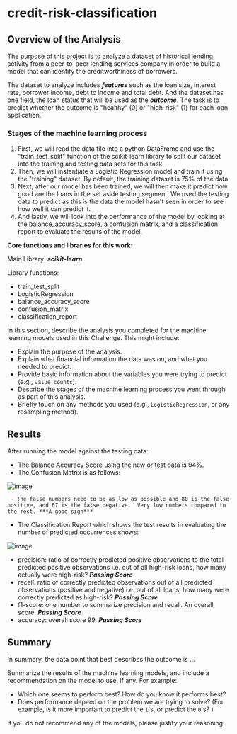 # credit-risk-classification

## Overview of the Analysis

The purpose of this project is to analyze a dataset of historical lending activity from a peer-to-peer lending services company in order to build a model that can identify the creditworthiness of borrowers. 

The dataset to analyze includes ***features*** such as the loan size, interest rate, borrower income, debt to income and total debt. And the dataset has one field, the loan status that will be used as the  ***outcome***.  The task is to predict whether the outcome is "healthy" (0) or "high-risk" (1) for each loan application.

### Stages of the machine learning process

1. First, we will read the data file into a python DataFrame and use the "train_test_split" function of the scikit-learn library to split our dataset into the training and testing data sets for this task 
2. Then, we will instantiate a Logistic Regression model and train it using the "training" dataset. By default, the training dataset is 75% of the data. 
3. Next, after our model has been trained, we will then make it predict how good are the loans in the set aside testing segment. We used the testing data to predict as this is the data the model hasn't seen in order to see how well it can predict it.
4. And lastly, we will look into the performance of the model by looking at the balance_accuracy_score, a confusion matrix, and a classification report to evaluate the results of the model.

**Core functions and libraries for this work:** 

Main Library: ***scikit-learn*** 

Library functions:  
- train_test_split
- LogisticRegression
- balance_accuracy_score
- confusion_matrix
- classification_report


In this section, describe the analysis you completed for the machine learning models used in this Challenge. This might include:

* Explain the purpose of the analysis.
* Explain what financial information the data was on, and what you needed to predict.
* Provide basic information about the variables you were trying to predict (e.g., `value_counts`).
* Describe the stages of the machine learning process you went through as part of this analysis.
* Briefly touch on any methods you used (e.g., `LogisticRegression`, or any resampling method).

## Results
After running the model against the testing data:
- The Balance Accuracy Score using the new or test data is 94%.
- The Confusion Matrix is as follows:


![image](https://user-images.githubusercontent.com/115383317/227534056-ef91b388-dd49-4b22-b585-1fee1a6ae594.png)


     - The false numbers need to be as low as possible and 80 is the false positive, and 67 is the false negative.  Very low numbers compared to the rest. ***A good sign***
  
- The Classification Report which shows the test results in evaluating the number of predicted occurrences shows:

![image](https://user-images.githubusercontent.com/115383317/227543602-7c5647ba-9e8c-4c22-927a-9fe5a49ef27c.png)


  - precision: ratio of correctly predicted positive observations to the total predicted positive observations i.e. out of all high-risk loans, how many actually were high-risk? ***Passing Score***
  - recall: ratio of correctly predicted observations out of all predicted observations (positive and negative) i.e. out of all loans, how many were correctly predicted as high-risk? ***Passing Score***
  - f1-score: one number to summarize precision and recall. An overall score. ***Passing Score***
  - accuracy: overall score 99.  ***Passing Score***
  

## Summary

In summary, the data point that best describes the outcome is ...

Summarize the results of the machine learning models, and include a recommendation on the model to use, if any. For example:
* Which one seems to perform best? How do you know it performs best?
* Does performance depend on the problem we are trying to solve? (For example, is it more important to predict the `1`'s, or predict the `0`'s? )

If you do not recommend any of the models, please justify your reasoning.
